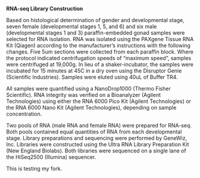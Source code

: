 **RNA-seq Library Construction**

Based on histological determination of gender and developmental stage, seven female (developmental stages 1, 5, and 6) and six male (developmental stages 1 and 3) paraffin-embedded gonad samples were selected for RNA isolation. RNA was isolated using the PAXgene Tissue RNA Kit (Qiagen) according to the manufacturer’s instructions with the following changes. Five 5um sections were collected from each paraffin block. Where the protocol indicated centrifugation speeds of “maximum speed”, samples were centrifuged at 19,000g. In lieu of a shaker-incubator, the samples were incubated for 15 minutes at 45C in a dry oven using the Disruptor Genie (Scientific Industries). Samples were eluted using 40uL of Buffer TR4. 

All samples were quantified using a NanoDrop1000 (Thermo Fisher Scientific). RNA integrity was verified on a Bioanalyzer (Agilent Technologies) using either the RNA 6000 Pico Kit (Agilent Technologies) or the RNA 6000 Nano Kit (Agilent Technologies), depending on sample concentration.

Two pools of RNA (male RNA and female RNA) were prepared for RNA-seq. Both pools contained equal quantities of RNA from each developmental stage. Library preparations and sequencing were performed by GeneWiz, Inc. Libraries were constructed using the Ultra RNA Library Preparation Kit (New England Biolabs). Both libraries were sequenced on a single lane of the HiSeq2500 (Illumina) sequencer.

This is testing my fork.
